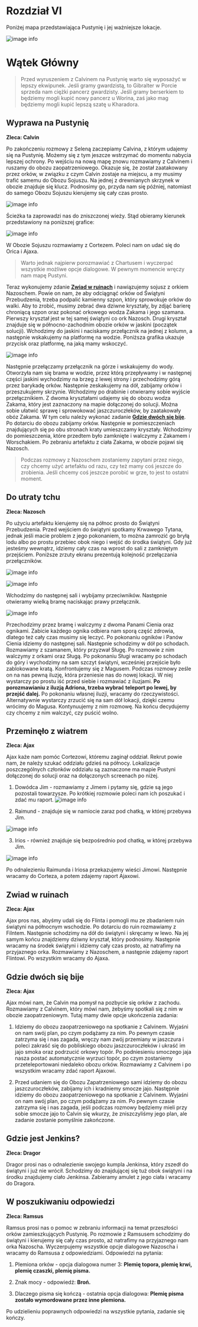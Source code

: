 # Rozdział VI

Poniżej mapa przedstawiająca Pustynię i jej ważniejsze lokacje.

![image info](https://i.imgur.com/zOC8GoC.png)

# Wątek Główny

> Przed wyruszeniem z Calvinem na Pustynię warto się wyposażyć w lepszy ekwipunek. Jeśli gramy gwardzistą, to Gibralter w Porcie sprzeda nam ciężki pancerz gwardzisty. Jeśli gramy berserkiem to będziemy mogli kupić nowy pancerz u Worina, zaś jako mag będziemy mogli kupić lepszą szatę u Kharadora.

## Wyprawa na Pustynię

__Zleca: Calvin__

Po zakończeniu rozmowy z Seleną zaczepiamy Calvina, z którym udajemy się na Pustynię. Możemy się z tym jeszcze wstrzymać do momentu nabycia lepszej ochrony. Po wejściu na nową mapę znowu rozmawiamy z Calvinem i ruszamy do obozu zaopatrzeniowego. Okazuje się, że został zaatakowany przez orków, w związku z czym Calvin zostaje na miejscu, a my musimy trafić samemu do Obozu Sojuszu. Na jednej z drewnianych skrzynek w obozie znajduje się klucz. Podnosimy go, przyda nam się później, natomiast do samego Obozu Sojuszu kierujemy się cały czas prosto.

![image info](https://i.imgur.com/LzUYeiP.png)

Ścieżka ta zaprowadzi nas do zniszczonej wieży. Stąd obieramy kierunek przedstawiony na poniższej grafice:

![image info](https://i.imgur.com/rS825du.png)

W Obozie Sojuszu rozmawiamy z Cortezem. Poleci nam on udać się do Orica i Ajaxa.

> Warto jednak najpierw porozmawiać z Chartusem i wyczerpać wszystkie możliwe opcje dialogowe. W pewnym momencie wręczy nam mapę Pustyni.

Teraz wykonujemy zdanie __[Zwiad w ruinach](#zwiad-w-ruinach)__ i nawiązujemy sojusz z orkiem Nazoschem. Powie on nam, że aby odciągnąć orków od Świątyni Przebudzenia, trzeba podpalić kamienny szpon, który sprowokuje orków do walki. Aby to zrobić, musimy zebrać dwa dziwne kryształy, by zdjąć barierę chroniącą szpon oraz pokonać orkowego wodza Zakama i jego szamana. Pierwszy kryształ jest w tej samej świątyni co ork Nazosch. Drugi kryształ znajduje się w północno-zachodnim obozie orków w jaskini (początek solucji). Wchodzimy do jaskini i naciskamy przełącznik na jednej z kolumn, a następnie wskakujemy na platformę na wodzie. Poniższa grafika ukazuje przycisk oraz platformę, na jaką mamy wskoczyć.

![image info](https://i.imgur.com/6vW6GXB.png)

Następnie przełączamy przełącznik na górze i wskakujemy do wody. Otworzyła nam się brama w wodzie, przez którą przepływamy i w następnej części jaskini wychodzimy na brzeg z lewej strony i przechodzimy górą przez barykadę orków. Następnie zeskakujemy na dół, zabijamy orków i przeszukujemy skrzynie. Wchodzimy po drabinie i otwieramy sobie wyjście przełącznikiem. Z dwoma kryształami udajemy się do obozu wodza Zakama, który jest zaznaczony na mapie dołączonej do solucji. Można sobie ułatwić sprawę i sprowokować jaszczuroczłeków, by zaatakowały obóz Zakama. W tym celu należy wykonać zadanie __[Gdzie dwóch się bije](#gdzie-dwóch-się-bije)__. Po dotarciu do obozu zabijamy orków. Następnie w pomieszczeniach znajdujących się po obu stronach kraty umieszczamy kryształy. Wchodzimy do pomieszczenia, które przedtem było zamknięte i walczymy z Zakamem i Worschakiem. Po zebraniu artefaktu z ciała Zakama, w obozie pojawi się Nazosch.

> Podczas rozmowy z Nazoschem zostaniemy zapytani przez niego, czy chcemy użyć artefaktu od razu, czy też mamy coś jeszcze do zrobienia. Jeśli chcemy coś jeszcze porobić w grze, to jest to ostatni moment.

## Do utraty tchu

__Zleca: Nazosch__ 

Po użyciu artefaktu kierujemy się na północ prosto do Świątyni Przebudzenia. Przed wejściem do świątyni spotkamy Krwawego Tytana, jednak jeśli macie problem z jego pokonaniem, to można zamrozić go bryłą lodu albo po prostu przebiec obok niego i wejść do środka świątyni. Gdy już jesteśmy wewnątrz, idziemy cały czas na wprost do sali z zamkniętym przejściem. Poniższe zrzuty ekranu prezentują kolejność przełączania przełączników.

![image info](https://i.imgur.com/qhWxfmh.png)

![image info](https://i.imgur.com/fTHXQJn.png)

Wchodzimy do następnej sali i wybijamy przeciwników. Następnie otwieramy wielką bramę naciskając prawy przełącznik.

![image info](https://i.imgur.com/CAzEfoS.png)

Przechodzimy przez bramę i walczymy z dwoma Panami Cienia oraz ognikami. Zabicie każdego ognika odbiera nam sporą część zdrowia, dlatego też cały czas musimy się leczyć. Po pokonaniu ogników i Panów Cienia idziemy do następnej sali. Następnie schodzimy w dół po schodach. Rozmawiamy z szamanem, który przyzwał Sługę. Po rozmowie z nim walczymy z orkami oraz Sługą. Po pokonaniu Sługi wracamy po schodach do góry i wychodzimy na sam szczyt świątyni, wcześniej przejście było zablokowane kratą. Konfrontujemy się z Magusem. Podczas rozmowy ześle on na nas pewną iluzję, która przeniesie nas do nowej lokacji. W niej wystarczy po prostu iść przed siebie i rozmawiać z iluzjami. __Po porozmawianiu z iluzją Adriona, trzeba wybrać teleport po lewej, by przejść dalej.__ Po pokonaniu własnej iluzji, wracamy do rzeczywistości. Alternatywnie wystarczy zrzucić się na sam dół lokacji, dzięki czemu wrócimy do Magusa. Kontynuujemy z nim rozmowę. Na końcu decydujemy czy chcemy z nim walczyć, czy puścić wolno.

##  Przeminęło z wiatrem

__Zleca: Ajax__

Ajax każe nam pomóc Cortezowi, któremu zaginął oddział. Rekrut powie nam, że należy szukać oddziału gdzieś na północy. Lokalizacje poszczególnych członków oddziału są zaznaczone ma mapie Pustyni dołączonej do solucji oraz na dołączonych screenach po niżej.

1. Dowódca Jim - rozmawiamy z Jimem i pytamy się, gdzie są jego pozostali towarzysze. Po krótkiej rozmowie poleci nam ich poszukać i zdać mu raport.
![image info](https://i.imgur.com/oyOEW2M.png)

2. Raimund - znajduje się w namiocie zaraz pod chatką, w której przebywa Jim.
 
![image info](https://i.imgur.com/KnmV0Y9.png)

3. Irios - również znajduje się bezpośrednio pod chatką, w której przebywa Jim.

![image info](https://i.imgur.com/aPvR2Gy.png)

Po odnalezieniu Raimunda i Iriosa przekazujemy wieści Jimowi. Następnie wracamy do Corteza, a potem zdajemy raport Ajaxowi.


## Zwiad w ruinach

__Zleca: Ajax__

Ajax pros nas, abyśmy udali się do Flinta i pomogli mu ze zbadaniem ruin świątyni na północnym wschodzie. Po dotarciu do ruin rozmawiamy z Filntem. Następnie schodzimy na dół do świątyni i skręcamy w lewo. Na jej samym końcu znajdziemy dziwny kryształ, który podnosimy. Następnie wracamy na środek świątyni i idziemy cały czas prosto, aż natrafimy na przyjaznego orka. Rozmawiamy z Nazoschem, a następnie zdajemy raport Flintowi. Po wszystkim wracamy do Ajaxa.

## Gdzie dwóch się bije

__Zleca: Ajax__

Ajax mówi nam, że Calvin ma pomysł na pozbycie się orków z zachodu. Rozmawiamy z Calvinem, który mówi nam, żebyśmy spotkali się z nim w obozie zaopatrzeniowym. Tutaj mamy dwie opcje ukończenia zadania:

1. Idziemy do obozu zaopatrzeniowego na spotkanie z Calvinem. Wyjaśni on nam swój plan, po czym podążamy za nim. Po pewnym czasie zatrzyma się i nas zagada, wręczy nam zwój przemiany w jaszczura i poleci zakraść się do pobliskiego obozu jaszczuroczłeków i ukraść im jajo smoka oraz podrzucić orkowy topór. Po podniesieniu smoczego jaja nasza postać automatycznie wyrzuci topór, po czym zostaniemy przeteleportowani niedaleko obozu orków. Rozmawiamy z Calvinem i po wszystkim wracamy zdać raport Ajaxowi. 

2. Przed udaniem się do Obozu Zapatrzeniowego sami idziemy do obozu jaszczuroczłeków, zabijamy ich i kradniemy smocze jajo. Następnie idziemy do obozu zaopatrzeniowego na spotkanie z Calvinem. Wyjaśni on nam swój plan, po czym podążamy za nim. Po pewnym czasie zatrzyma się i nas zagada, jeśli podczas rozmowy będziemy mieli przy sobie smocze jajo to Calvin się wkurzy, że zniszczyliśmy jego plan, ale zadanie zostanie pomyślnie zakończone.

## Gdzie jest Jenkins?

__Zleca: Dragor__

Dragor prosi nas o odnalezienie swojego kumpla Jenkinsa, który zszedł do świątyni i już nie wrócił. Schodzimy do znajdującej się tuż obok świątyni i na środku znajdujemy ciało Jenkinsa. Zabieramy amulet z jego ciała i wracamy do Dragora.

## W poszukiwaniu odpowiedzi

__Zleca: Ramsus__

Ramsus prosi nas o pomoc w zebraniu informacji na temat przeszłości orków zamieszkujących Pustynię. Po rozmowie z Ramsusem schodzimy do świątyni i kierujemy się cały czas prosto, aż natrafimy na przyjaznego nam orka Nazoscha. Wyczerpujemy wszystkie opcje dialogowe Nazoscha i wracamy do Ramsusa z odpowiedziami.
Odpowiedzi na pytania:

1. Plemiona orków - opcja dialogowa numer 3: __Plemię topora, plemię krwi, plemię czaszki, plemię pisma.__

2. Znak mocy - odpowiedź: __Broń.__

3. Dlaczego pisma się kończą - ostatnia opcja dialogowa: __Plemię pisma zostało wymordowane przez inne plemiona.__

Po udzielieniu poprawnych odpowiedzi na wszystkie pytania, zadanie się kończy.
